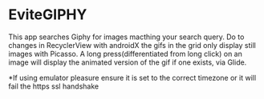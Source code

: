 # EviteGIPHY

This app searches Giphy for images macthing your search query. Do to changes in RecyclerView with androidX the gifs in the grid only display still images with Picasso. A long press(differentiated from long click) on an image will display the animated version of the gif if one exists, via Glide.

*If using emulator pleasure ensure it is set to the correct timezone or it will fail the https ssl handshake
